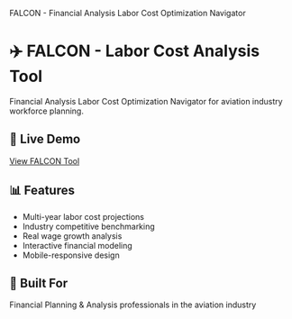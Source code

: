 FALCON - Financial Analysis Labor Cost Optimization Navigator
# ✈️ FALCON - Labor Cost Analysis Tool

Financial Analysis Labor Cost Optimization Navigator for aviation industry workforce planning.

## 🚀 Live Demo
[View FALCON Tool](https://shrejo2598.github.io/Falcon-Labor-Analysis/)

## 📊 Features
- Multi-year labor cost projections
- Industry competitive benchmarking
- Real wage growth analysis
- Interactive financial modeling
- Mobile-responsive design

## 💼 Built For
Financial Planning & Analysis professionals in the aviation industry

